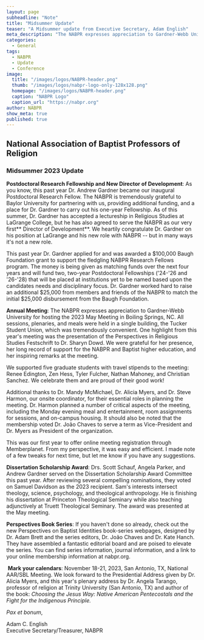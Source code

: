```yaml
---
layout: page
subheadline: "Note"
title: "Midsummer Update"
teaser: "A Midsummer update from Executive Secretary, Adam English"
meta_description: "The NABPR expresses appreciation to Gardner-Webb University for hosting the 2023 May Meeting in Boiling Springs, NC. All sessions, plenaries, and meals were held in a single building, the Tucker Student Union, which was tremendously convenient. One highlight from this year's meeting was the presentation of the Perspectives in Religious Studies Festschrift to Dr. Sharyn Dowd. We were grateful for her presence, her long record of support for the NABPR and Baptist higher education, and her inspiring remarks at the meeting."
categories:
  - General
tags:
  - NABPR
  - Update
  - Conference
image:
  title: "/images/logos/NABPR-header.png"
  thumb: "/images/logos/nabpr-logo-only-128x128.png"
  homepage: "/images/logos/NABPR-header.png"
  caption: "NABPR Logo"
  caption_url: "https://nabpr.org"
author: NABPR
show_meta: true
published: true
---
```

## National Association of Baptist Professors of Religion
### Midsummer 2023 Update

**Postdoctoral Research Fellowship and New Director of Development**: As you know, this past year Dr. Andrew Gardner became our inaugural Postdoctoral Research Fellow. The NABPR is tremendously grateful to Baylor University for partnering with us, providing additional funding, and a place for Dr. Gardner to carry out his one-year Fellowship. As of this summer, Dr. Gardner has accepted a lectureship in Religious Studies at LaGrange College, but he has also agreed to serve the NABPR as our very first** Director of Development**. We heartily congratulate Dr. Gardner on his position at LaGrange and his new role with NABPR -- but in many ways it's not a new role.

This past year Dr. Gardner applied for and was awarded a $100,000 Baugh Foundation grant to support the fledgling NABPR Research Fellows program. The money is being given as matching funds over the next four years and will fund two, two-year Postdoctoral Fellowships ('24-'26 and '26-'28) that will be placed at institutions yet to be named based upon the candidates needs and disciplinary focus. Dr. Gardner worked hard to raise an additional $25,000 from members and friends of the NABPR to match the initial $25,000 disbursement from the Baugh Foundation.

**Annual Meeting**: The NABPR expresses appreciation to Gardner-Webb University for hosting the 2023 May Meeting in Boiling Springs, NC. All sessions, plenaries, and meals were held in a single building, the Tucker Student Union, which was tremendously convenient. One highlight from this year's meeting was the presentation of the Perspectives in Religious Studies Festschrift to Dr. Sharyn Dowd. We were grateful for her presence, her long record of support for the NABPR and Baptist higher education, and her inspiring remarks at the meeting.

We supported five graduate students with travel stipends to the meeting: Renee Edington, Zen Hess, Tyler Fulcher, Nathan Mahoney, and Christian Sanchez. We celebrate them and are proud of their good work!

Additional thanks to Dr. Mandy McMichael, Dr. Alicia Myers, and Dr. Steve Harmon, our onsite coordinator, for their essential roles in planning the meeting. Dr. Harmon planned a number of critical aspects of the meeting, including the Monday evening meal and entertainment, room assignments for sessions, and on-campus housing. It should also be noted that the membership voted Dr. João Chaves to serve a term as Vice-President and Dr. Myers as President of the organization.

This was our first year to offer online meeting registration through Memberplanet. From my perspective, it was easy and efficient. I made note of a few tweaks for next time, but let me know if you have any suggestions.

**Dissertation Scholarship Award**: Drs. Scott Schauf, Angela Parker, and Andrew Gardner served on the Dissertation Scholarship Award Committee this past year. After reviewing several compelling nominations, they voted on Samuel Davidson as the 2023 recipient. Sam's interests intersect theology, science, psychology, and theological anthropology. He is finishing his dissertation at Princeton Theological Seminary while also teaching adjunctively at Truett Theological Seminary. The award was presented at the May meeting.

**Perspectives Book Series**: If you haven't done so already, check out the new Perspectives on Baptist Identities book-series webpages, designed by Dr. Adam Brett and the series editors, Dr. João Chaves and Dr. Kate Hanch. They have assembled a fantastic editorial board and are poised to elevate the series. You can find series information, journal information, and a link to your online membership information at nabpr.org.

 **Mark your calendars**: November 18-21, 2023, San Antonio, TX, National AAR/SBL Meeting. We look forward to the Presidential Address given by Dr. Alicia Myers, and this year's plenary address by Dr. Angela Tarango, professor of religion at Trinity University (San Antonio, TX) and author of the book: *Choosing the Jesus Way: Native American Pentecostals and the Fight for the Indigenous Principle.*

*Pax et bonum*,

Adam C. English\
Executive Secretary/Treasurer, NABPR